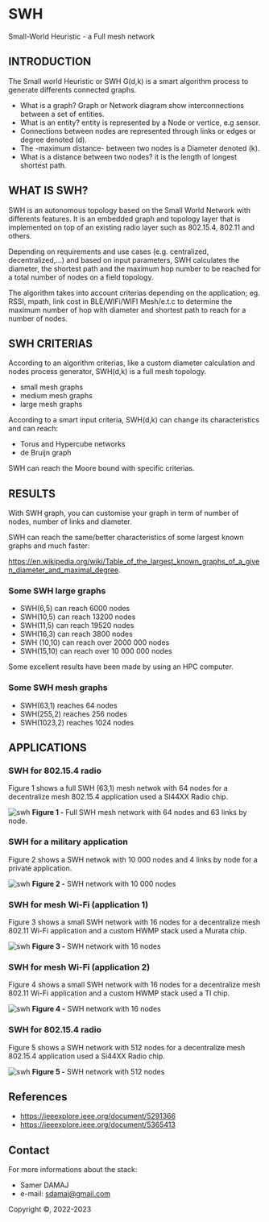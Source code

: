 # SWH
Small-World Heuristic - a Full mesh network

## INTRODUCTION
The Small world Heuristic or SWH G(d,k) is a smart algorithm process to generate differents connected graphs.

* What is a graph? Graph or Network diagram show interconnections between a set of entities.
* What is an entity? entity is represented by a Node or vertice, e.g sensor.
* Connections between nodes are represented through links or edges or degree denoted (d).
* The -maximum distance- between two nodes is a Diameter denoted (k).
* What is a distance between two nodes? it is the length of longest shortest path.

## WHAT IS SWH?
SWH is an autonomous topology based on the Small World Network with differents features. 
It is an embedded graph and topology layer that is implemented on top of an existing radio layer such as 802.15.4, 802.11 and others. 

Depending on requirements and use cases (e.g. centralized, decentralized,...) and based on input parameters, SWH calculates the diameter, the shortest path and the maximum hop number to be reached for a total number of nodes on a field topology. 

The algorithm takes into account criterias depending on the application; eg. RSSI, mpath, link cost in BLE/WIFi/WIFI Mesh/e.t.c to determine the maximum number of hop with diameter and shortest path to reach for a number of nodes.

## SWH CRITERIAS

According to an algorithm criterias, like a custom diameter calculation and nodes process generator, SWH(d,k) is a full mesh topology.
* small mesh graphs
* medium mesh graphs
* large mesh graphs
  
According to a smart input criteria, SWH(d,k) can change its characteristics and can reach:
* Torus and Hypercube networks
* de Bruijn graph

SWH can reach the Moore bound with specific criterias.

## RESULTS 
With SWH graph, you can customise your graph in term of number of nodes, number of links and diameter.

SWH can reach the same/better characteristics of some largest known graphs and much faster:

https://en.wikipedia.org/wiki/Table_of_the_largest_known_graphs_of_a_given_diameter_and_maximal_degree.

### Some SWH large graphs
* SWH(6,5) can reach 6000 nodes
* SWH(10,5) can reach 13200 nodes
* SWH(11,5) can reach 19520 nodes
* SWH(16,3) can reach 3800 nodes
* SWH (10,10) can reach over 2000 000 nodes
* SWH(15,10) can reach over 10 000 000 nodes

Some excellent results have been made by using an HPC computer.

### Some SWH mesh graphs
* SWH(63,1) reaches 64 nodes 
* SWH(255,2) reaches 256 nodes
* SWH(1023,2) reaches 1024 nodes

## APPLICATIONS

###  SWH for 802.15.4 radio
Figure 1 shows a full SWH (63,1) mesh netwok with 64 nodes for a decentralize mesh 802.15.4 application used a Si44XX Radio chip.

![swh][1st_img]
**Figure 1 -** Full SWH mesh network with 64 nodes and 63 links by node.

###  SWH for a military application
Figure 2 shows a SWH netwok with 10 000 nodes and 4 links by node for a private application.

![swh][2nd_img]
**Figure 2 -** SWH network with 10 000 nodes

### SWH for mesh Wi-Fi (application 1)
Figure 3 shows a small SWH network with 16 nodes for a decentralize mesh 802.11 Wi-Fi application and a custom HWMP stack used a Murata chip.

![swh][3rd_img]
**Figure 3 -** SWH network with 16 nodes

### SWH for mesh Wi-Fi (application 2)
Figure 4 shows a small SWH network with 16 nodes for a decentralize mesh 802.11 Wi-Fi application and a custom HWMP stack used a TI chip.

![swh][4th_img]
**Figure 4 -** SWH network with 16 nodes

###  SWH for 802.15.4 radio

Figure 5 shows a SWH network with 512 nodes for a decentralize mesh 802.15.4 application used a Si44XX Radio chip.

![swh][5th_img]
**Figure 5 -** SWH network with 512 nodes


## References

* https://ieeexplore.ieee.org/document/5291366
* https://ieeexplore.ieee.org/document/5365413

## Contact

For more informations about the stack:

* Samer DAMAJ
* e-mail: sdamaj@gmail.com


Copyright ©, 2022-2023

[1st_img]: img/swh_64_63_mesh.png?raw=true
[2nd_img]: img/swh_10000_4.png?raw=true
[3rd_img]: img/swh_16_2_application1.png?raw=true
[4th_img]: img/swh_16_2_application2.png?raw=true
[5th_img]: img/swh_512.png?raw=true



